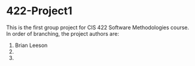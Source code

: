 # 422-Project1
This is the first group project for CIS 422 Software Methodologies course.
In order of branching, the project authors are:
1. Brian Leeson
2. 
3. 
